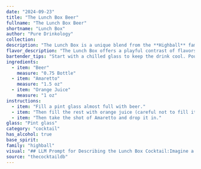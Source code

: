 ```yaml
---
date: "2024-09-23"
title: "The Lunch Box Beer"
fullname: "The Lunch Box Beer"
shortname: "Lunch Box"
author: "Pure Drinkology"
collection:
description: "The Lunch Box is a unique blend from the **Highball** family, a group of cocktails typically served tall with ice. Its origin remains obscure, likely a modern invention combining the sweet, nutty notes of Amaretto with the refreshing tang of orange juice and a crisp beer base. "
flavor_description: "The Lunch Box offers a playful contrast of flavors. The beer's malt sweetness and subtle bitterness intertwine with the Amaretto's almond-laced sweetness. A touch of orange juice brightens the palate, adding a citrusy zing that cuts through the richness. The result is a well-balanced cocktail that's both refreshing and easy-drinking, perfect for a casual lunch or afternoon gathering. "
bartender_tips: "Start with a chilled glass to keep the drink cool. Pour the Amaretto first, then the beer (use a good quality lager or pale ale). Finish with the orange juice, layering it gently on top. Don't stir, as you want the flavors to remain separate. Garnish with an orange slice or wheel. "
ingredients:
  - item: "Beer"
    measure: "0.75 Bottle"
  - item: "Amaretto"
    measure: "1.5 oz"
  - item: "Orange Juice"
    measure: "1 oz"
instructions:
  - item: "Fill a pint glass almost full with beer."
  - item: "Then fill the rest with orange juice (careful not to fill it to the top)."
  - item: "Then take the shot of Amaretto and drop it in."
glass: "Pint glass"
category: "cocktail"
has_alcohol: true
base_spirit:
family: "highball"
visual: "## LLM Prompt for Describing the Lunch Box Cocktail:Imagine a **Lunch Box** cocktail. It's made with **beer, amaretto, and orange juice**.  **Describe the appearance of this drink in detail, using vivid imagery and sensory details. Consider:*** **Color:** What is the overall color of the drink? Is it clear, cloudy, layered, or a specific shade?* **Texture:** Is it smooth, bubbly, or foamy? * **Presentation:** Is it served in a tall glass, a short glass, with a garnish?  * **Light:** How does the light interact with the drink? Does it shimmer, reflect, or create interesting shadows? * **Smell:**  What aromas are present? Is it sweet, citrusy, boozy? **Example:**  The Lunch Box is a symphony of color in a tall glass. The bottom layer, a vibrant amber from the amaretto, shimmers beneath a frothy white head of beer.  A bright orange hue, courtesy of the juice, cuts through the center, creating a layered effect that reminds one of a sunset. The aroma is a delightful mix of sweet almond, crisp citrus, and a hint of malty beer. "
source: "thecocktaildb"
---
```


